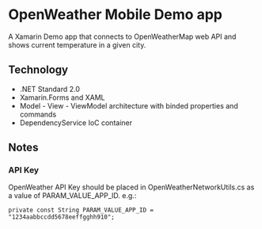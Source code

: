 # OpenWeather Mobile Demo app
A Xamarin Demo app that connects to OpenWeatherMap web API and shows current temperature in a given city.

## Technology
* .NET Standard 2.0
* Xamarin.Forms and XAML
* Model - View - ViewModel architecture with binded properties and commands
* DependencyService IoC container

## Notes
### API Key
OpenWeather API Key should be placed in OpenWeatherNetworkUtils.cs as a value of PARAM_VALUE_APP_ID. e.g.: 
```
private const String PARAM_VALUE_APP_ID = "1234aabbccdd5678eeffgghh910";
```